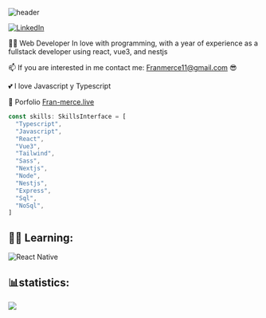 
![header](https://capsule-render.vercel.app/api?type=Waving&color=timeGradient&height=200&section=header&text=Hi👋,%20I'm%20Francisco%20Merce&fontSize=50)

[![LinkedIn](https://img.shields.io/badge/LinkedIn-%230077B5.svg?logo=linkedin&logoColor=white)](https://www.linkedin.com/in/francisco-merce/)


👨‍🦱 Web Developer In love with programming, with a year of experience as a fullstack developer using react, vue3, and nestjs

📫 If you are interested in me contact me: Franmerce11@gmail.com 😎

💕 I love Javascript y Typescript

🚀 Porfolio <a href='https://www.fran-merce.live/' target='_blank'>Fran-merce.live </a>



```typescript
const skills: SkillsInterface = [
  "Typescript",
  "Javascript",
  "React",
  "Vue3",
  "Tailwind",
  "Sass",
  "Nextjs",
  "Node",
  "Nestjs",
  "Express",
  "Sql",
  "NoSql",
]
```

## 👨‍🎓 Learning:
![React Native](https://img.shields.io/badge/react_native-%2320232a.svg?style=flat-square&logo=react&logoColor=%2361DAFB)

## 📊statistics:

![](https://github-readme-stats.vercel.app/api/top-langs/?username=Fran-merce&theme=radical&hide_border=true&include_all_commits=false&count_private=false&layout=compact)






